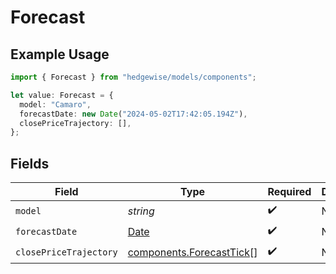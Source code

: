 # Forecast

## Example Usage

```typescript
import { Forecast } from "hedgewise/models/components";

let value: Forecast = {
  model: "Camaro",
  forecastDate: new Date("2024-05-02T17:42:05.194Z"),
  closePriceTrajectory: [],
};
```

## Fields

| Field                                                                                         | Type                                                                                          | Required                                                                                      | Description                                                                                   |
| --------------------------------------------------------------------------------------------- | --------------------------------------------------------------------------------------------- | --------------------------------------------------------------------------------------------- | --------------------------------------------------------------------------------------------- |
| `model`                                                                                       | *string*                                                                                      | :heavy_check_mark:                                                                            | N/A                                                                                           |
| `forecastDate`                                                                                | [Date](https://developer.mozilla.org/en-US/docs/Web/JavaScript/Reference/Global_Objects/Date) | :heavy_check_mark:                                                                            | N/A                                                                                           |
| `closePriceTrajectory`                                                                        | [components.ForecastTick](../../models/components/forecasttick.md)[]                          | :heavy_check_mark:                                                                            | N/A                                                                                           |